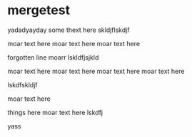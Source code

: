 # mergetest

yadadyayday some thext here
skldjflskdjf

moar text here
moar text here
moar text here

forgotten line
moarr
lskldfjsjkld

moar text here
moar text here
moar text here
moar text here

lskdfskldjf

moar text here

things here
moar text here
lskdfj

yass
